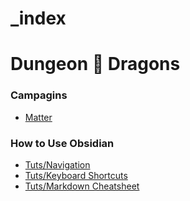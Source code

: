 ---
---

# \_index

# Dungeon 🐲 Dragons

### Campagins

* [Matter](Matter_Campaign/Matter.md)

### How to Use Obsidian

* [Tuts/Navigation]()
* [Tuts/Keyboard Shortcuts]()
* [Tuts/Markdown Cheatsheet]()
